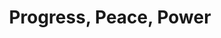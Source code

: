 ---
pid: PT269
title: Progress, Peace, Power
location_transcription: 
zipcode: '19124'
outside_phl: 
neighborhood: Juniata,Frankford,Feltonville
age: '17'
age_range: 13-19
instagram: 
image_file_name: PT_269.jpg
proposal_transcription: Philadelphia starts change
topic: Philadelphia,Social Justice
topic_summary: 0, 0
type: Other No Form
keywords_other: change
credit: Todd Saunders Jr.
image_labels: 
twitter: 
facebook: 
permalink: "/monuments/pt269/"
layout: item-page
---